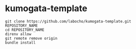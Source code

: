 # kumogata-template

    git clone https://github.com/labocho/kumogata-template.git REPOSITORY_NAME
    cd REPOSITORY_NAME
    direnv allow
    git remote remove origin
    bundle install

